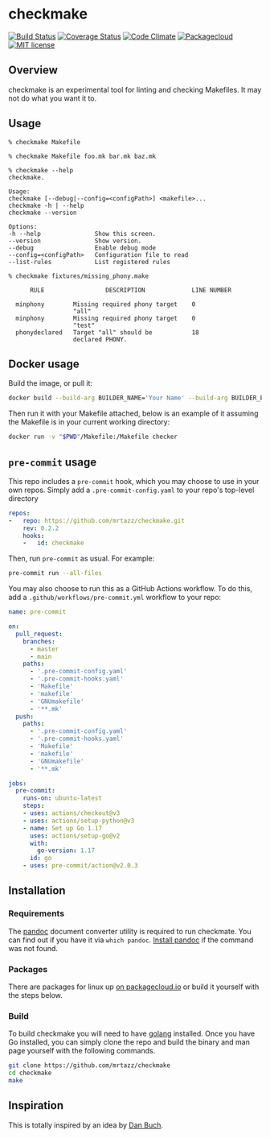 # checkmake

[![Build Status](https://travis-ci.org/mrtazz/checkmake.svg?branch=master)](https://travis-ci.org/mrtazz/checkmake)
[![Coverage Status](https://coveralls.io/repos/github/mrtazz/checkmake/badge.svg?branch=master)](https://coveralls.io/github/mrtazz/checkmake?branch=master)
[![Code Climate](https://codeclimate.com/github/mrtazz/checkmake/badges/gpa.svg)](https://codeclimate.com/github/mrtazz/checkmake)
[![Packagecloud](https://img.shields.io/badge/packagecloud-available-brightgreen.svg)](https://packagecloud.io/mrtazz/checkmake)
[![MIT license](https://img.shields.io/badge/license-MIT-blue.svg)](http://opensource.org/licenses/MIT)

## Overview
checkmake is an experimental tool for linting and checking Makefiles. It may
not do what you want it to.

## Usage

```
% checkmake Makefile

% checkmake Makefile foo.mk bar.mk baz.mk

% checkmake --help
checkmake.

Usage:
checkmake [--debug|--config=<configPath>] <makefile>...
checkmake -h | --help
checkmake --version

Options:
-h --help               Show this screen.
--version               Show version.
--debug                 Enable debug mode
--config=<configPath>   Configuration file to read
--list-rules            List registered rules

% checkmake fixtures/missing_phony.make

      RULE                 DESCRIPTION             LINE NUMBER

  minphony        Missing required phony target    0
                  "all"
  minphony        Missing required phony target    0
                  "test"
  phonydeclared   Target "all" should be           18
                  declared PHONY.

```

## Docker usage
Build the image, or pull it:
```sh
docker build --build-arg BUILDER_NAME='Your Name' --build-arg BUILDER_EMAIL=your.name@example.com . -t checker
```

Then run it with your Makefile attached, below is an example of it assuming the Makefile is in your current working directory:
```sh
docker run -v "$PWD"/Makefile:/Makefile checker
```

## `pre-commit` usage

This repo includes a `pre-commit` hook, which you may choose to use in your own
repos. Simply add a `.pre-commit-config.yaml` to your repo's top-level directory

```yaml
repos:
-   repo: https://github.com/mrtazz/checkmake.git
    rev: 0.2.2
    hooks:
    -   id: checkmake
```

Then, run `pre-commit` as usual. For example:

```sh
pre-commit run --all-files
```

You may also choose to run this as a GitHub Actions workflow. To do this, add a
`.github/workflows/pre-commit.yml` workflow to your repo:

```yaml
name: pre-commit

on:
  pull_request:
    branches:
      - master
      - main
    paths:
      - '.pre-commit-config.yaml'
      - '.pre-commit-hooks.yaml'
      - 'Makefile'
      - 'makefile'
      - 'GNUmakefile'
      - '**.mk'
  push:
    paths:
      - '.pre-commit-config.yaml'
      - '.pre-commit-hooks.yaml'
      - 'Makefile'
      - 'makefile'
      - 'GNUmakefile'
      - '**.mk'

jobs:
  pre-commit:
    runs-on: ubuntu-latest
    steps:
    - uses: actions/checkout@v3
    - uses: actions/setup-python@v3
    - name: Set up Go 1.17
      uses: actions/setup-go@v2
      with:
        go-version: 1.17
      id: go
    - uses: pre-commit/action@v2.0.3
```

## Installation

### Requirements
The [pandoc](https://pandoc.org/) document converter utility is required to run checkmate. You can find out if you have it via `which pandoc`. [Install pandoc](https://pandoc.org/installing.html) if the command was not found.

### Packages
There are packages for linux up [on packagecloud.io](https://packagecloud.io/mrtazz/checkmake) or build it yourself with the steps below.

### Build
To build checkmake you will need to have [golang](https://golang.org/) installed. Once you have Go installed, you can simply clone the repo and build the binary and man page yourself with the following commands.

```sh
git clone https://github.com/mrtazz/checkmake
cd checkmake
make
```

## Inspiration
This is totally inspired by an idea by [Dan
Buch](https://twitter.com/meatballhat/status/768112351924985856).
